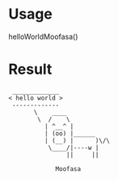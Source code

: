 # Usage
helloWorldMoofasa()
# Result
```
 _____________
< hello world >
 -------------
       \    ____
        \  /    \
          | ^__^ |
          | (oo) |______
          | (__) |      )\/\
           \____/|----w |
                ||     ||

	         Moofasa
```
